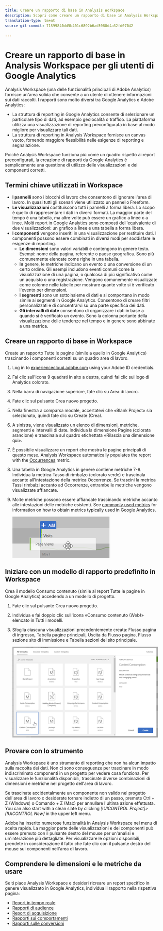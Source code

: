 ```yaml
---
title: Creare un rapporto di base in Analysis Workspace
description: Scopri come creare un rapporto di base in Analysis Workspace in un formato pensato per gli utenti che dispongono di strumenti di terze parti come Google Analytics.
translation-type: tm+mt
source-git-commit: 71899840dd5b401c6892b6ad5088d4a32fd07042

---
```



# Creare un rapporto di base in Analysis Workspace per gli utenti di Google Analytics

Analysis Workspace (una delle funzionalità principali di Adobe Analytics) fornisce un'area solida che consente a un utente di ottenere informazioni sui dati raccolti. I rapporti sono molto diversi tra Google Analytics e Adobe Analytics:

* La struttura di reporting in Google Analytics consente di selezionare un particolare tipo di dati, ad esempio geolocalità o traffico. La piattaforma utilizza una visualizzazione di reporting preconfigurata in base al modo migliore per visualizzare tali dati.
* La struttura di reporting in Analysis Workspace fornisce un canvas vuoto, fornendo maggiore flessibilità nelle esigenze di reporting e segnalazione.

Poiché Analysis Workspace funziona più come un quadro rispetto ai report preconfigurati, la creazione di rapporti da Google Analytics è semplicemente una questione di utilizzo delle visualizzazioni e dei componenti corretti.

## Termini chiave utilizzati in Workspace

* **I pannelli** sono i blocchi di lavoro che consentono di ignorare l'area di lavoro. In quasi tutti gli scenari viene utilizzato un pannello Freeform.
* **Le visualizzazioni** costituiscono tutti i pannelli a forma libera. Lo scopo è quello di rappresentare i dati in diversi formati. La maggior parte del tempo è una tabella, ma altre volte può essere un grafico a linee o a linee. Molti report in Google Analytics sono composti dell'equivalente di due visualizzazioni: un grafico a linee e una tabella a forma libera.
* **I componenti** vengono inseriti in una visualizzazione per restituire dati. I componenti possono essere combinati in diversi modi per soddisfare le esigenze di reporting.
   * **Le dimensioni** sono valori variabili e contengono in genere testo. Esempi: nome della pagina, referente o paese geografica. Sono più comunemente elencate come righe in una tabella.
   * **In** genere, le metriche indicano un evento o una conversione di un certo ordine. Gli esempi includono eventi comuni come la visualizzazione di una pagina, o qualcosa di più significativo come un acquisto o una registrazione. Vengono comunemente visualizzate come colonne nelle tabelle per mostrare quante volte si è verificato l'evento per dimensioni.
   * **I segmenti** sono un sottoinsieme di dati e si comportano in modo simile ai segmenti in Google Analytics. Consentono di creare filtri personalizzati e di concentrarvi su una parte specifica dei dati.
   * **Gli intervalli di date** consentono di organizzare i dati in base a quando si è verificato un evento. Sono la colonna portante della visualizzazione delle tendenze nel tempo e in genere sono abbinate a una metrica.

## Creare un rapporto di base in Workspace

Create un rapporto Tutte le pagine (simile a quello in Google Analytics) trascinando i componenti corretti su un quadro area di lavoro.

1. Log in to [experiencecloud.adobe.com](https://experiencecloud.adobe.com) using your Adobe ID credentials.
2. Fai clic sull'icona 9 quadrati in alto a destra, quindi fai clic sul logo di Analytics colorato.
3. Nella barra di navigazione superiore, fate clic su Area di lavoro.
4. Fate clic sul pulsante Crea nuovo progetto.
5. Nella finestra a comparsa modale, accertatevi che «Blank Project» sia selezionato, quindi fate clic su Create (Crea).
6. A sinistra, viene visualizzato un elenco di dimensioni, metriche, segmenti e intervalli di date. Individua la dimensione Pagine (colorata arancione) e trascinala sul quadro etichettata «Rilascia una dimensione qui».
7. È possibile visualizzare un report che mostra le pagine principali di questo mese. Analysis Workspace automatically populates the report with the [Occurrences](../../../components/c-variables/c-metrics/metrics-occurrences.md) metric.
8. Una tabella in Google Analytics in genere contiene metriche 7-8. Individua la metrica Tasso di rimbalzo (colorato verde) e trascinala accanto all'intestazione della metrica Occorrenze. Se trascini la metrica Tassi rimbalzi accanto ad Occorrenze, entrambe le metriche vengono visualizzate affiancate.
9. Molte metriche possono essere affiancate trascinando metriche accanto alle intestazioni delle metriche esistenti. See [commonly used metrics](common-metrics.md) for information on how to obtain metrics typically used in Google Analytics.

   ![Nuova metrica](../assets/new_metric.png)

## Iniziare con un modello di rapporto predefinito in Workspace

Crea il modello Consumo contenuto (simile al report Tutte le pagine in Google Analytics) accedendo a un modello di progetto.

1. Fate clic sul pulsante Crea nuovo progetto.
2. Individua e fai doppio clic sull'icona «Consumo contenuto (Web)» elencato in Tutti i modelli.
3. Sfoglia ciascuna visualizzazioni precedentemente creata: Flusso pagina di ingresso, Tabella pagine principali, Uscita da Flusso pagina, Flusso sezione sito di immissione e Tabella sezioni del sito principale.

   ![Selezione modello](../assets/content_consumption_template.png)

## Provare con lo strumento

Analysis Workspace è uno strumento di reporting che non ha alcun impatto sulla raccolta dei dati. Non ci sono conseguenze per trascinare in modo indiscriminato componenti in un progetto per vedere cosa funziona. Per visualizzare le funzionalità disponibili, trascinate diverse combinazioni di dimensioni e metriche nel progetto dell'area di lavoro.

Se trascinate accidentalmente un componente non valido nel progetto dell'area di lavoro o desiderate tornare indietro di un passo, premete Ctrl + Z (Windows) o Comando + Z (Mac) per annullare l'ultima azione effettuata. You can also start with a clean slate by clicking *[!UICONTROL Project]&gt;[!UICONTROL New]* in the upper left menu.

Adobe ha inserito numerose funzionalità in Analysis Workspace nel menu di scelta rapida. La maggior parte delle visualizzazioni e dei componenti può essere premuto con il pulsante destro del mouse per un'analisi e un'interazione più dettagliate. Per visualizzare le opzioni disponibili, prendete in considerazione il fatto che fate clic con il pulsante destro del mouse sui componenti nell'area di lavoro.

## Comprendere le dimensioni e le metriche da usare

Se ti piace Analysis Workspace e desideri ricreare un report specifico in genere visualizzato in Google Analytics, individua il rapporto nella rispettiva pagina:

* [Report in tempo reale](realtime-reports.md)
* [Rapporti di audience](audience-reports.md)
* [Report di acquisizione](acquisition-reports.md)
* [Rapporti sui comportamenti](behavior-reports.md)
* [Rapporti sulle conversioni](conversions-reports.md)

